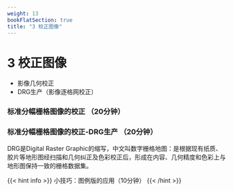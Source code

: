 ```yaml
---
weight: 13
bookFlatSection: true
title: "3 校正图像"
---
```


# 3 校正图像

- 影像几何校正
- DRG生产（影像逐格网校正）

### 标准分幅栅格图像的校正 （20分钟）

### 标准分幅栅格图像的校正-DRG生产 （20分钟）

DRG是Digital Raster Graphic的缩写，中文叫数字栅格地图：是根据现有纸质、胶片等地形图经扫描和几何纠正及色彩校正后，形成在内容、几何精度和色彩上与地形图保持一致的栅格数据集。


{{< hint info >}}
小技巧：图例版的应用（10分钟）
{{< /hint >}}
